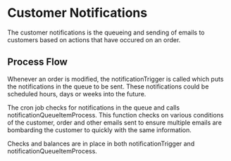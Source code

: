 # Customer Notifications

The customer notifications is the queueing and sending of emails to 
customers based on actions that have occured on an order.

## Process Flow

Whenever an order is modified, the notificationTrigger is called which 
puts the notifications in the queue to be sent. These notifications
could be scheduled hours, days or weeks into the future.

The cron job checks for notifications in the queue and calls notificationQueueItemProcess.
This function checks on various conditions of the customer, order and other emails
sent to ensure multiple emails are bombarding the customer to quickly
with the same information.

Checks and balances are in place in both notificationTrigger and notificationQueueItemProcess.
